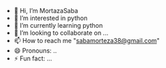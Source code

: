 - 👋 Hi, I’m MortazaSaba
- 👀 I’m interested in python
- 🌱 I’m currently learning python
- 💞️ I’m looking to collaborate on ...
- 📫 How to reach me "sabamorteza38@gmail.com"
- 😄 Pronouns: ..
- ⚡ Fun fact: ...

<!---
MortazaSaba/MortazaSaba is a ✨ special ✨ repository because its `README.md` (this file) appears on your GitHub profile.
You can click the Preview link to take a look at your changes.
--->
